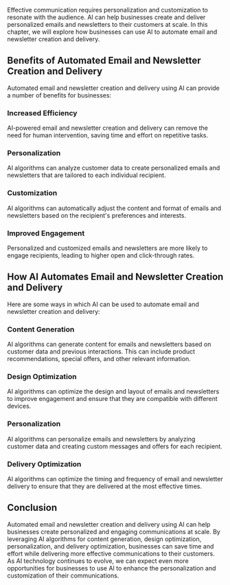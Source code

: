 
Effective communication requires personalization and customization to resonate with the audience. AI can help businesses create and deliver personalized emails and newsletters to their customers at scale. In this chapter, we will explore how businesses can use AI to automate email and newsletter creation and delivery.

Benefits of Automated Email and Newsletter Creation and Delivery
----------------------------------------------------------------

Automated email and newsletter creation and delivery using AI can provide a number of benefits for businesses:

### Increased Efficiency

AI-powered email and newsletter creation and delivery can remove the need for human intervention, saving time and effort on repetitive tasks.

### Personalization

AI algorithms can analyze customer data to create personalized emails and newsletters that are tailored to each individual recipient.

### Customization

AI algorithms can automatically adjust the content and format of emails and newsletters based on the recipient's preferences and interests.

### Improved Engagement

Personalized and customized emails and newsletters are more likely to engage recipients, leading to higher open and click-through rates.

How AI Automates Email and Newsletter Creation and Delivery
-----------------------------------------------------------

Here are some ways in which AI can be used to automate email and newsletter creation and delivery:

### Content Generation

AI algorithms can generate content for emails and newsletters based on customer data and previous interactions. This can include product recommendations, special offers, and other relevant information.

### Design Optimization

AI algorithms can optimize the design and layout of emails and newsletters to improve engagement and ensure that they are compatible with different devices.

### Personalization

AI algorithms can personalize emails and newsletters by analyzing customer data and creating custom messages and offers for each recipient.

### Delivery Optimization

AI algorithms can optimize the timing and frequency of email and newsletter delivery to ensure that they are delivered at the most effective times.

Conclusion
----------

Automated email and newsletter creation and delivery using AI can help businesses create personalized and engaging communications at scale. By leveraging AI algorithms for content generation, design optimization, personalization, and delivery optimization, businesses can save time and effort while delivering more effective communications to their customers. As AI technology continues to evolve, we can expect even more opportunities for businesses to use AI to enhance the personalization and customization of their communications.
